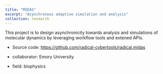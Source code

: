 ```yaml
---
title: "MIDAS"
excerpt: "Asynchronous adaptive simulation and analysis"
collection: research
---
```


This project is to design asynchronicity towards analysis and simulations of molecular dynamics by leveraging workflow tools and extened APIs.

- Source code: <https://github.com/radical-cybertools/radical.midas>

- collaborator: Emory University
- field: biophysics 
